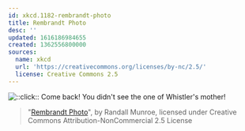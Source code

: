 ```yaml
---
id: xkcd.1182-rembrandt-photo
title: Rembrandt Photo
desc: ''
updated: 1616186984655
created: 1362556800000
sources:
  name: xkcd
  url: 'https://creativecommons.org/licenses/by-nc/2.5/'
  license: Creative Commons 2.5
---
```

![::click:: Come back! You didn't see the one of Whistler's mother!](https://imgs.xkcd.com/comics/rembrandt_photo.png)
> "[Rembrandt Photo](https://xkcd.com/1182/)", by Randall Munroe, licensed under Creative Commons Attribution-NonCommercial 2.5 License

